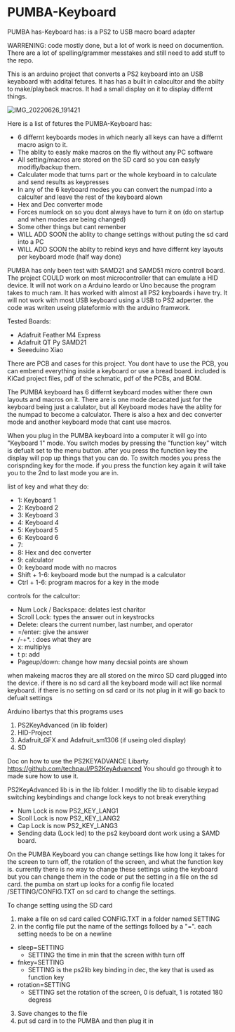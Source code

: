 # PUMBA-Keyboard
PUMBA has-Keyboard has:
is a PS2 to USB macro board adapter 

WARRENING: code mostly done, but a lot of work is need on documention. There are a lot of spelling/grammer messtakes and still need to add stuff to the repo.

This is an arduino project that converts a PS2 keyboard into an USB keyaboard with addital fetures. It has has a built in calacultor and the abilty to make/playback macros. It had a small display on it to display differnt things. 

![IMG_20220626_191421](https://user-images.githubusercontent.com/102840190/175848182-f5005b3c-a151-4c44-8dc3-c826e4afac13.jpg)

Here is a list of fetures the PUMBA-Keyboard has:
  * 6 differnt keyboards modes in which nearly all keys can have a differnt macro asign to it.
  * The ablity to easly make macros on the fly without any PC software
  * All setting/macros are stored on the SD card so you can easyly modifly/backup them.
  * Calculater mode that turns part or the whole keyboard in to calculate and send results as keypresses
  * In any of the 6 keyboard modes you can convert the numpad into a calculter and leave the rest of the keyboard alown 
  * Hex and Dec converter mode
  * Forces numlock on so you dont always have to turn it on (do on startup and when modes are being changed)
  * Some other things but cant remenber
  * WILL ADD SOON the ablity to change settings without puting the sd card into a PC
  * WILL ADD SOON the abilty to rebind keys and have differnt key layouts per keyboard mode (half way done)

PUMBA has only been test with SAMD21 and SAMD51 micro controll board. The project COULD work on most microcontroller that can emulate a HID device. It will not work on a Arduino leardo or Uno because the program takes to much ram. It has worked with almost all PS2 keyboards i have try. It will not work with most USB keyboard using a USB to PS2 adperter. the code was writen useing plateformio with the arduino framwork.

Tested Boards:
* Adafruit Feather M4 Express
* Adafruit QT Py SAMD21
* Seeeduino Xiao

There are PCB and cases for this project. You dont have to use the PCB, you can embend everything inside a keyboard or use a bread board. included is KiCad project files, pdf of the schmatic, pdf of the PCBs, and BOM.

The PUMBA keyboard has 6 differnt keyboard modes wither there own layouts and macros on it. There are is one mode decacated just for the keyboard being just a calulator, but all Keyboard modes have the ablity for the numpad to become a calculator. There is also a hex and dec converter mode and another keyboard mode that cant use macros.

When you plug in the PUMBA keyboard into a computer it will go into "Keyboard 1" mode. You switch modes by pressing the "function key" witch is defualt set to the menu button. after you press the function key the display will pop up things that you can do. To switch modes you press the corispnding key for the mode. if you press the function key again it will take you to the 2nd to last mode you are in.

list of key and what they do:
* 1: Keyboard 1 
* 2: Keyboard 2
* 3: Keyboard 3
* 4: Keyboard 4
* 5: Keyboard 5
* 6: Keyboard 6
* 7: 
* 8: Hex and dec converter
* 9: calculator
* 0: keyboard mode with no macros
* Shift + 1-6: keyboard mode but the numpad is a calculator
* Ctrl + 1-6: program macros for a key in the mode

controls for the calcultor:
* Num Lock / Backspace: delates lest charitor
* Scroll Lock: types the answer out in keystrocks
* Delete: clears the current number, last number, and operator
* =/enter: give the answer
* /-+*. : does what they are
* x: multiplys
* t p: add
* Pageup/down: change how many decsial points are shown


when makeing macros they are all stored on the mirco SD card plugged into the device. if there is no sd card all the keyboard mode will act like normal keyboard. if there is no setting on sd card or its not plug in it will go back to defualt settings

   Arduino libartys that this programs uses
   1. PS2KeyAdvanced (in lib folder)
   2. HID-Project
   3. Adafruit_GFX and Adafruit_sm1306 (if useing oled display)
   4. SD

  Doc on how to use the PS2KEYADVANCE Libarty.
  https://github.com/techpaul/PS2KeyAdvanced
  You should go through it to made sure how to use it.

  PS2KeyAdvanced lib is in the lib folder. I modifly the lib to disable keypad switching keybindings and change lock keys to not break everything
  
*   Num Lock is now PS2_KEY_LANG1
*   Scoll Lock is now PS2_KEY_LANG2
*   Cap Lock is now PS2_KEY_LANG3
*   Sending data (Lock led) to the ps2 keyboard dont work using a SAMD board.

On the PUMBA Keyboard you can change settings like how long it takes for the screen to turn off, the rotation of the screen, and what the function key is. currently there is no way to change these settings using the keyboard but you can change them in the code or put the setting in a file on the sd card. the pumba on start up looks for a config file located /SETTING/CONFIG.TXT on sd card to change the settings. 

To change setting using the SD card
 1. make a file on sd card called CONFIG.TXT in a folder named SETTING
 2. in the config file put the name of the settings folloed by a "=". each setting needs to be on a newline
   - sleep=SETTING
     - SETTING the time in min that the screen withh turn off
   - fnkey=SETTING
     - SETTING is the ps2lib key binding in dec, the key that is used as function key
   - rotation=SETTING
     - SETTING set the rotation of the screen, 0 is defualt, 1 is rotated 180 degress

 3. Save changes to the file
 4. put sd card in to the PUMBA and then plug it in

